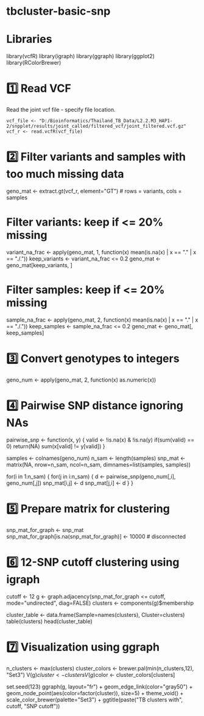 # tbcluster-basic-snp


# Libraries


library(vcfR)
library(igraph)
library(ggraph)
library(ggplot2)
library(RColorBrewer)


# 1️⃣ Read VCF



Read the joint vcf file - specify file location.
```
vcf_file <- "D:/Bioinformatics/Thailand_TB_Data/L2.2.M3_HAP1-2/snpplet/results/joint_called/filtered_vcf/joint_filtered.vcf.gz"
vcf_r <- read.vcfR(vcf_file)

```


# 2️⃣ Filter variants and samples with too much missing data

geno_mat <- extract.gt(vcf_r, element="GT")  # rows = variants, cols = samples

# Filter variants: keep if <= 20% missing
variant_na_frac <- apply(geno_mat, 1, function(x) mean(is.na(x) | x == "." | x == "./."))
keep_variants <- variant_na_frac <= 0.2
geno_mat <- geno_mat[keep_variants, ]

# Filter samples: keep if <= 20% missing
sample_na_frac <- apply(geno_mat, 2, function(x) mean(is.na(x) | x == "." | x == "./."))
keep_samples <- sample_na_frac <= 0.2
geno_mat <- geno_mat[, keep_samples]

# 3️⃣ Convert genotypes to integers 

geno_num <- apply(geno_mat, 2, function(x) as.numeric(x))


# 4️⃣ Pairwise SNP distance ignoring NAs

pairwise_snp <- function(x, y) {
  valid <- !is.na(x) & !is.na(y)
  if(sum(valid) == 0) return(NA)
  sum(x[valid] != y[valid])
}

samples <- colnames(geno_num)
n_sam <- length(samples)
snp_mat <- matrix(NA, nrow=n_sam, ncol=n_sam, dimnames=list(samples, samples))

for(i in 1:n_sam) {
  for(j in i:n_sam) {
    d <- pairwise_snp(geno_num[,i], geno_num[,j])
    snp_mat[i,j] <- d
    snp_mat[j,i] <- d
  }
}


# 5️⃣ Prepare matrix for clustering

snp_mat_for_graph <- snp_mat
snp_mat_for_graph[is.na(snp_mat_for_graph)] <- 10000  # disconnected


# 6️⃣ 12-SNP cutoff clustering using igraph



cutoff <- 12
g <- graph.adjacency(snp_mat_for_graph <= cutoff, mode="undirected", diag=FALSE)
clusters <- components(g)$membership

cluster_table <- data.frame(Sample=names(clusters), Cluster=clusters)
table(clusters)
head(cluster_table)


# 7️⃣ Visualization using ggraph

n_clusters <- max(clusters)
cluster_colors <- brewer.pal(min(n_clusters,12), "Set3")
V(g)$cluster <- clusters
V(g)$color <- cluster_colors[clusters]

set.seed(123)
ggraph(g, layout="fr") +
  geom_edge_link(color="gray50") +
  geom_node_point(aes(color=factor(cluster)), size=5) +
  theme_void() +
  scale_color_brewer(palette="Set3") +
  ggtitle(paste("TB clusters with", cutoff, "SNP cutoff"))

